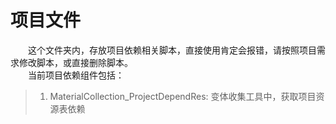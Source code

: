 # 项目文件

&emsp;&emsp;这个文件夹内，存放项目依赖相关脚本，直接使用肯定会报错，请按照项目需求修改脚本，或直接删除脚本。<br>
&emsp;&emsp;当前项目依赖组件包括：
> 1. MaterialCollection_ProjectDependRes: 变体收集工具中，获取项目资源表依赖
